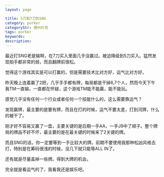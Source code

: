 ```yaml
---
layout: page

title: 5刀和7刀的SNG
category: porker
categoryStr: 德州扑克
tags: porker
keywords: 
description: 
---
```



最近打SNG老是输啊，在7刀买入里面几乎没赢过。被迫降级到5刀买入。猛然发现拍手都非常的弱，而且翻牌前很松。

觉得这个游戏其实是可以打赢的，但是需要技术比对方好，运气比对方好。

昨天晚上连着赢了2把，几乎手手都有牌，每局都是干掉6,7个人，然而今天下午我TM一直输，一直都在怀疑，这个游戏TM能不能赢，能不能玩。

感觉几乎没有任何一个行业或者任何一个技能什么的，这么需要靠运气？

发现赢牌，最主要的是要有牌，而且在打的时候，运气不要太差，打到河牌，什么的被干了。

刚才好不容易又赢了一盘，主要关键的是后期一手AA，一手J9中了顺子。整个牌局的牌品不好不坏，最主要的是在最关键的时候来了2关键的牌。

而且SNG的话，你一定要等到一手比较大的牌。前期不要使用我那种松凶风格去打，特别是在筹码很浅的时候，没几下就只能等ALL IN了。

还有就是尽量盖掉一些牌。得到大牌的机会。

完全就是看运气的了，我看我还是娱乐吧。





